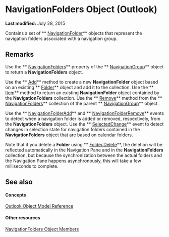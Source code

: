 
# NavigationFolders Object (Outlook)

 **Last modified:** July 28, 2015

Contains a set of  ** [NavigationFolder](c8d7aabb-58ba-df5e-ccdc-06f73db7726c.md)** objects that represent the navigation folders associated with a navigation group.

## Remarks

Use the  ** [NavigationFolders](06e58adc-99d7-dd84-4d23-7f845850ff98.md)** property of the ** [NavigationGroup](a96eb2b1-af1f-71b2-6a0b-dcb5078beb1f.md)** object to return a **NavigationFolders** object.

Use the  ** [Add](f88fd69a-8684-bfc4-bc20-1cff5c44974e.md)** method to create a new **NavigationFolder** object based on an existing ** [Folder](3cf6cda8-6d70-666e-2643-9d9c5b9cacfc.md)** object and add it to the collection. Use the ** [Item](1688b2ef-a4a1-fc8a-513e-0d5e234f10dd.md)** method to return an existing **NavigationFolder** object contained by the **NavigationFolders** collection. Use the ** [Remove](ddaa3dd8-7539-ea5b-78a8-daa48ea63771.md)** method from the ** [NavigationFolders](ecff93b8-0c3f-5f31-5b61-c46d2622d2af.md)** collection of the parent ** [NavigationGroup](a96eb2b1-af1f-71b2-6a0b-dcb5078beb1f.md)** object.

Use the  ** [NavigationFolderAdd](b290941c-794d-0c95-ed63-ea8db3be553e.md)** and ** [NavigationFolderRemove](1ea9f463-2ddd-32ef-31d6-e6257b9b34cf.md)** events to detect when a navigation folder is added or removed, respectively, from the **NavigationFolders** object. Use the ** [SelectedChange](eb55ed92-1925-9aaa-8fd6-9280cfc8aa47.md)** event to detect changes in selection state for navigation folders contained in the **NavigationFolders** object that are based on calendar folders.

Note that if you delete a  **Folder** using ** [Folder.Delete](3df0f063-3f41-e3b7-d1e3-7ea08970c56d.md)**, the deletion will be reflected automatically in the Navigation Pane and in the  **NavigationFolders** collection, but because the synchronization between the actual folders and the Navigation Pane happens asynchronously, this will take a few milliseconds to complete.


## See also


#### Concepts


 [Outlook Object Model Reference](73221b13-d8d8-99b8-3394-b95dbbfd5ddc.md)
#### Other resources


 [NavigationFolders Object Members](b2db3d9f-86bb-41d7-6be2-facd16bf8b60.md)
